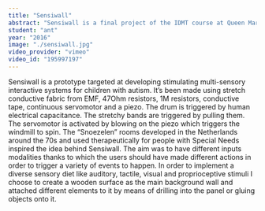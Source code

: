 ```yaml
---
title: "Sensiwall"
abstract: "Sensiwall is a final project of the IDMT course at Queen Mary University, London."
student: "ant"
year: "2016"
image: "./sensiwall.jpg"
video_provider: "vimeo"
video_id: "195997197"
---
```

Sensiwall is a prototype targeted at developing stimulating multi-sensory interactive systems for children with autism. It’s been made using stretch conductive fabric from EMF, 47Ohm resistors, 1M resistors, conductive tape, continuous servomotor and a piezo. The drum is triggered by human electrical capacitance. The stretchy bands are triggered by pulling them. The servomotor is activated by blowing on the piezo which triggers the windmill to spin.
The “Snoezelen” rooms developed in the Netherlands around the 70s and used therapeutically for people with Special Needs inspired the idea behind Sensiwall. The aim was to have different inputs modalities thanks to which the users should have made different actions in order to trigger a variety of events to happen. In order to implement a diverse sensory diet like auditory, tactile, visual and proprioceptive stimuli I choose to create a wooden surface as the main background wall and attached different elements to it by means of drilling into the panel or gluing objects onto it.